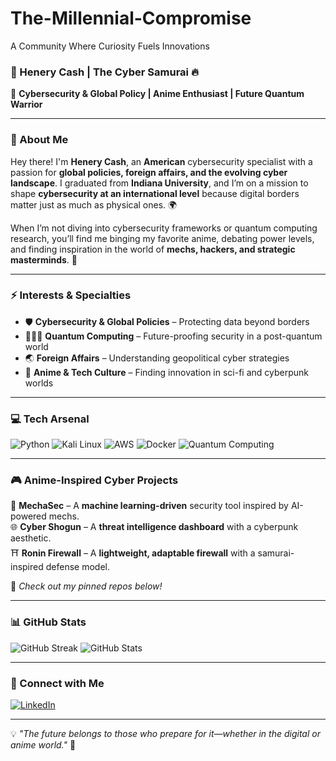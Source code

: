 # The-Millennial-Compromise



A Community Where Curiosity Fuels Innovations

### 👾 Henery Cash | The Cyber Samurai 🔥

🎌 **Cybersecurity & Global Policy | Anime Enthusiast | Future Quantum Warrior**

---

### 🏯 About Me
Hey there! I'm **Henery Cash**, an **American** cybersecurity specialist with a passion for **global policies, foreign affairs, and the evolving cyber landscape**. I graduated from **Indiana University**, and I’m on a mission to shape **cybersecurity at an international level** because digital borders matter just as much as physical ones. 🌍

When I’m not diving into cybersecurity frameworks or quantum computing research, you’ll find me binging my favorite anime, debating power levels, and finding inspiration in the world of **mechs, hackers, and strategic masterminds**. 🚀

---

### ⚡ Interests & Specialties
- 🛡️ **Cybersecurity & Global Policies** – Protecting data beyond borders
- 🧑🏾‍💻 **Quantum Computing** – Future-proofing security in a post-quantum world
- 🌏 **Foreign Affairs** – Understanding geopolitical cyber strategies
- 🎥 **Anime & Tech Culture** – Finding innovation in sci-fi and cyberpunk worlds

---

### 💻 Tech Arsenal 
![Python](https://img.shields.io/badge/Python-3776AB?style=for-the-badge&logo=python&logoColor=white)
![Kali Linux](https://img.shields.io/badge/Kali_Linux-557C94?style=for-the-badge&logo=kalilinux&logoColor=white)
![AWS](https://img.shields.io/badge/AWS-232F3E?style=for-the-badge&logo=amazonaws&logoColor=white)
![Docker](https://img.shields.io/badge/Docker-2496ED?style=for-the-badge&logo=docker&logoColor=white)
![Quantum Computing](https://img.shields.io/badge/Quantum-Computing-8A2BE2?style=for-the-badge)

---

### 🎮 Anime-Inspired Cyber Projects
🦾 **MechaSec** – A **machine learning-driven** security tool inspired by AI-powered mechs.<br>
🌐 **Cyber Shogun** – A **threat intelligence dashboard** with a cyberpunk aesthetic.<br>
⛩️ **Ronin Firewall** – A **lightweight, adaptable firewall** with a samurai-inspired defense model.

🔗 *Check out my pinned repos below!*

---

### 📊 GitHub Stats
![GitHub Streak](https://github-readme-streak-stats.herokuapp.com/?user=HeneryCash&theme=tokyonight&hide_border=true)
![GitHub Stats](https://github-readme-stats.vercel.app/api?username=HeneryCash&show_icons=true&theme=tokyonight&hide_border=true)

---

### 🌟 Connect with Me
[![LinkedIn](https://img.shields.io/badge/LinkedIn-0A66C2?style=for-the-badge&logo=linkedin&logoColor=white)](https://linkedin.com/in/hccash)

---

💡 *"The future belongs to those who prepare for it—whether in the digital or anime world."* 🚀
